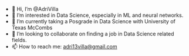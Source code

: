- 👋 Hi, I’m @AdriVilla
- 👀 I’m interested in Data Science, especially in ML and neural networks.
- 🌱 I’m currently taking a Posgrade in Data Science with University of Texas McCombs 
- 💞️ I’m looking to collaborate on finding a job in Data Science related fields.
- 📫 How to reach me: adri13villa@gmail.com

<!---
AdriVilla/AdriVilla is a ✨ special ✨ repository because its `README.md` (this file) appears on your GitHub profile.
You can click the Preview link to take a look at your changes.
--->

